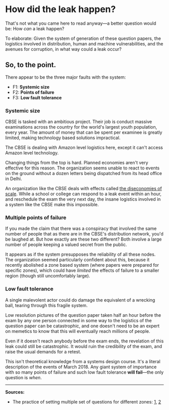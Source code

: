 # How did the leak happen?

That's not what you came here to read anyway—a better question would be: How *can* a leak happen?

To elaborate: Given the system of generation of these question papers, the logistics involved in distribution, human and machine vulnerabilities, and the avenues for corruption, in what way could a leak occur?

## So, to the point.

There appear to be the three major faults with the system:

* F1: **Systemic size**
* F2: **Points of failure**
* F3: **Low fault tolerance**

### Systemic size
CBSE is tasked with an ambitious project. Their job is conduct massive examinations across the country for the world's largest youth population, every year. The amount of money that can be spent per examinee is greatly limited, making technology based solutions impractical.

The CBSE is dealing with Amazon level logistics here, except it can't access Amazon level technology. 

Changing things from the top is hard. Planned economies aren't very effective for this reason. The organization seems unable to react to events on the ground without a dozen letters being dispatched from its head office in Delhi.

An organization like the CBSE deals with effects called [the diseconomies of scale](https://en.wikipedia.org/wiki/Diseconomies_of_scale). While a school or college can respond to a leak event within an hour, and reschedule the exam the very next day, the insane logistics involved in a system like the CBSE make this impossible.


### Multiple points of failure

If you made the claim that there was a conspiracy that involved the same number of people that as there are in the CBSE's distribution network, you'd be laughed at. But how exactly are these two different? Both involve a large number of people keeping a valued secret from the public.

It appears as if the system presupposes the reliability of all these nodes. The organization seemed particularly confident about this, because it recently abolished a zone based system (where papers were prepared for specific zones), which could have *limited* the effects of failure to a smaller region (though still uncomfortably large).

### Low fault tolerance

A single malevolent actor could do damage the equivalent of a wrecking ball, tearing through this fragile system. 

Low resolution pictures of the question paper taken half an hour before the exam by any one person connected in some way to the logistics of the question paper can be catastrophic, and one doesn't need to be an expert on memetics to know that this will eventually reach millions of people.

Even if it doesn't reach anybody before the exam ends, the revelation of this leak could still be catastrophic. It would ruin the credibility of the exam, and raise the usual demands for a retest.

This isn't theoretical knowledge from a systems design course. It's a literal description of the events of March 2018. Any giant system of importance with so many points of failure and such low fault tolerance **will fail**—the only question is *when*.

---

**Sources:**
- The practice of setting multiple set of questions for different zones: [1](http://www.business-standard.com/article/pti-stories/alternate-set-of-ques-papers-could-have-checked-leaks-ex-cbse-officials-118033000826_1.html), [2](https://www.indiatoday.in/pti-feed/story/alternate-set-of-ques-papers-could-have-checked-leaks-ex-cbse-officials-1201503-2018-03-30)